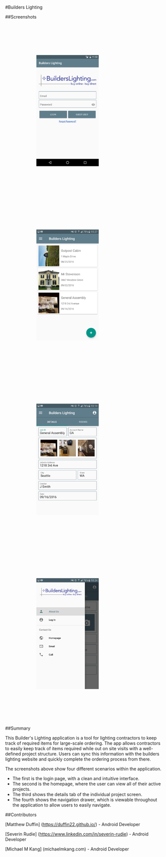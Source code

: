 #Builders Lighting

##Screenshots

<p align="left">
<img style="padding: 100px" src="Screenshots/login.png" width="200">
<img style="padding: 100px" src="Screenshots/matt/home_page.png" width="200">
<img style="padding: 100px" src="Screenshots/matt/details_tab.png" width="200">
<img style="padding: 100px" src="Screenshots/matt/nav_drawer.png" width="200">
</p>

##Summary

This Builder's Lighting application is a tool for lighting contractors to keep track of required items for large-scale ordering. The app allows contractors to easily keep track of items required while out on site visits with a well-defined project structure. Users can sync this information with the builders lighting website and quickly complete the ordering process from there.

The screenshots above show four different scenarios within the application.
 - The first is the login page, with a clean and intuitive interface.
 - The second is the homepage, where the user can view all of their active projects.
 - The third shows the details tab of the individual project screen.
 - The fourth shows the navigation drawer, which is viewable throughout the application to allow users to easily navigate.

##Contributors

[Matthew Duffin] (https://duffin22.github.io/) - Android Developer

[Severin Rudie] (https://www.linkedin.com/in/severin-rudie) - Android Developer

[Michael M Kang] (michaelmkang.com) - Android Developer
